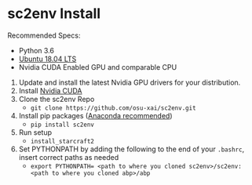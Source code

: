 sc2env Install
============================
Recommended Specs:
 - Python 3.6
 - [Ubuntu 18.04 LTS](https://ubuntu.com/download/desktop)
 - Nvidia CUDA Enabled GPU and comparable CPU

1. Update and install the latest Nvidia GPU drivers for your distribution.
2. Install [Nvidia CUDA](https://developer.nvidia.com/cuda-toolkit)
3. Clone the sc2env Repo
    - `git clone https://github.com/osu-xai/sc2env.git`
4. Install pip packages ([Anaconda recommended](https://www.anaconda.com/distribution/))
    - `pip install sc2env`
5. Run setup
    - `install_starcraft2`
6. Set PYTHONPATH by adding the following to the end of your `.bashrc`, insert correct paths as needed
    - `export PYTHONPATH= <path to where you cloned sc2env>/sc2env:<path to where you cloned abp>/abp`
